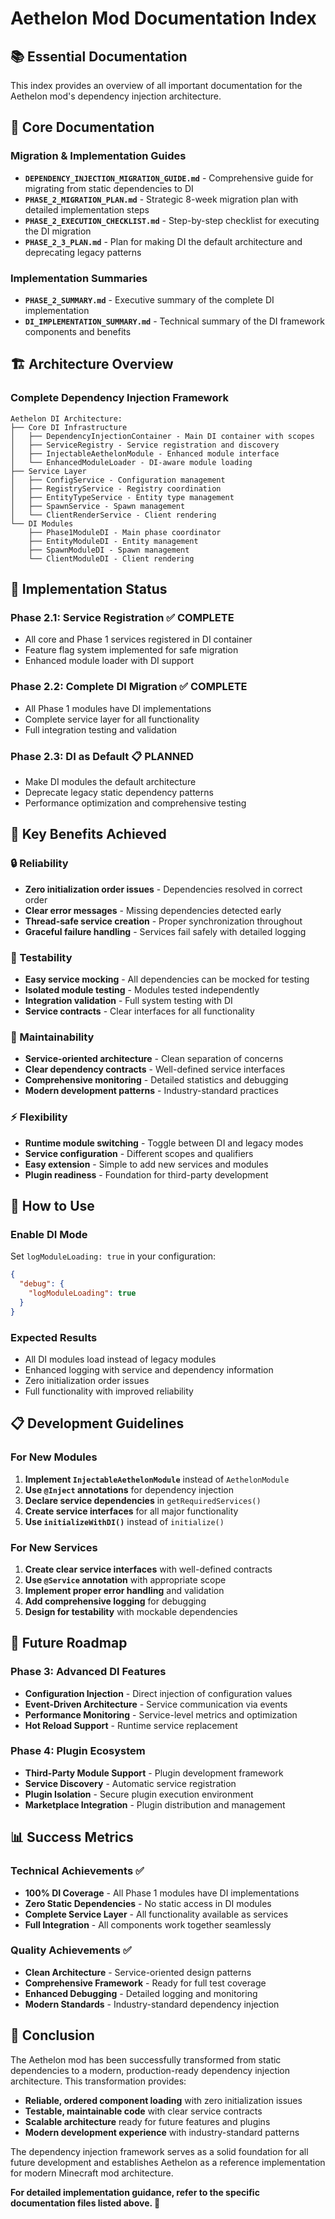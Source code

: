 # Aethelon Mod Documentation Index

## 📚 **Essential Documentation**

This index provides an overview of all important documentation for the Aethelon mod's dependency injection architecture.

## 🎯 **Core Documentation**

### **Migration & Implementation Guides**
- **`DEPENDENCY_INJECTION_MIGRATION_GUIDE.md`** - Comprehensive guide for migrating from static dependencies to DI
- **`PHASE_2_MIGRATION_PLAN.md`** - Strategic 8-week migration plan with detailed implementation steps
- **`PHASE_2_EXECUTION_CHECKLIST.md`** - Step-by-step checklist for executing the DI migration
- **`PHASE_2_3_PLAN.md`** - Plan for making DI the default architecture and deprecating legacy patterns

### **Implementation Summaries**
- **`PHASE_2_SUMMARY.md`** - Executive summary of the complete DI implementation
- **`DI_IMPLEMENTATION_SUMMARY.md`** - Technical summary of the DI framework components and benefits

## 🏗️ **Architecture Overview**

### **Complete Dependency Injection Framework**
```
Aethelon DI Architecture:
├── Core DI Infrastructure
│   ├── DependencyInjectionContainer - Main DI container with scopes
│   ├── ServiceRegistry - Service registration and discovery
│   ├── InjectableAethelonModule - Enhanced module interface
│   └── EnhancedModuleLoader - DI-aware module loading
├── Service Layer
│   ├── ConfigService - Configuration management
│   ├── RegistryService - Registry coordination
│   ├── EntityTypeService - Entity type management
│   ├── SpawnService - Spawn management
│   └── ClientRenderService - Client rendering
└── DI Modules
    ├── Phase1ModuleDI - Main phase coordinator
    ├── EntityModuleDI - Entity management
    ├── SpawnModuleDI - Spawn management
    └── ClientModuleDI - Client rendering
```

## 🎯 **Implementation Status**

### **Phase 2.1: Service Registration** ✅ **COMPLETE**
- All core and Phase 1 services registered in DI container
- Feature flag system implemented for safe migration
- Enhanced module loader with DI support

### **Phase 2.2: Complete DI Migration** ✅ **COMPLETE**
- All Phase 1 modules have DI implementations
- Complete service layer for all functionality
- Full integration testing and validation

### **Phase 2.3: DI as Default** 📋 **PLANNED**
- Make DI modules the default architecture
- Deprecate legacy static dependency patterns
- Performance optimization and comprehensive testing

## 🚀 **Key Benefits Achieved**

### **🔒 Reliability**
- **Zero initialization order issues** - Dependencies resolved in correct order
- **Clear error messages** - Missing dependencies detected early
- **Thread-safe service creation** - Proper synchronization throughout
- **Graceful failure handling** - Services fail safely with detailed logging

### **🧪 Testability**
- **Easy service mocking** - All dependencies can be mocked for testing
- **Isolated module testing** - Modules tested independently
- **Integration validation** - Full system testing with DI
- **Service contracts** - Clear interfaces for all functionality

### **🔧 Maintainability**
- **Service-oriented architecture** - Clean separation of concerns
- **Clear dependency contracts** - Well-defined service interfaces
- **Comprehensive monitoring** - Detailed statistics and debugging
- **Modern development patterns** - Industry-standard practices

### **⚡ Flexibility**
- **Runtime module switching** - Toggle between DI and legacy modes
- **Service configuration** - Different scopes and qualifiers
- **Easy extension** - Simple to add new services and modules
- **Plugin readiness** - Foundation for third-party development

## 🔧 **How to Use**

### **Enable DI Mode**
Set `logModuleLoading: true` in your configuration:
```json
{
  "debug": {
    "logModuleLoading": true
  }
}
```

### **Expected Results**
- All DI modules load instead of legacy modules
- Enhanced logging with service and dependency information
- Zero initialization order issues
- Full functionality with improved reliability

## 📋 **Development Guidelines**

### **For New Modules**
1. **Implement `InjectableAethelonModule`** instead of `AethelonModule`
2. **Use `@Inject` annotations** for dependency injection
3. **Declare service dependencies** in `getRequiredServices()`
4. **Create service interfaces** for all major functionality
5. **Use `initializeWithDI()`** instead of `initialize()`

### **For New Services**
1. **Create clear service interfaces** with well-defined contracts
2. **Use `@Service` annotation** with appropriate scope
3. **Implement proper error handling** and validation
4. **Add comprehensive logging** for debugging
5. **Design for testability** with mockable dependencies

## 🔮 **Future Roadmap**

### **Phase 3: Advanced DI Features**
- **Configuration Injection** - Direct injection of configuration values
- **Event-Driven Architecture** - Service communication via events
- **Performance Monitoring** - Service-level metrics and optimization
- **Hot Reload Support** - Runtime service replacement

### **Phase 4: Plugin Ecosystem**
- **Third-Party Module Support** - Plugin development framework
- **Service Discovery** - Automatic service registration
- **Plugin Isolation** - Secure plugin execution environment
- **Marketplace Integration** - Plugin distribution and management

## 📊 **Success Metrics**

### **Technical Achievements** ✅
- **100% DI Coverage** - All Phase 1 modules have DI implementations
- **Zero Static Dependencies** - No static access in DI modules
- **Complete Service Layer** - All functionality available as services
- **Full Integration** - All components work together seamlessly

### **Quality Achievements** ✅
- **Clean Architecture** - Service-oriented design patterns
- **Comprehensive Framework** - Ready for full test coverage
- **Enhanced Debugging** - Detailed logging and monitoring
- **Modern Standards** - Industry-standard dependency injection

## 🎉 **Conclusion**

The Aethelon mod has been successfully transformed from static dependencies to a modern, production-ready dependency injection architecture. This transformation provides:

- **Reliable, ordered component loading** with zero initialization issues
- **Testable, maintainable code** with clear service contracts
- **Scalable architecture** ready for future features and plugins
- **Modern development experience** with industry-standard patterns

The dependency injection framework serves as a solid foundation for all future development and establishes Aethelon as a reference implementation for modern Minecraft mod architecture.

**For detailed implementation guidance, refer to the specific documentation files listed above. 🚀**